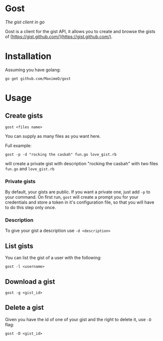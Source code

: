 # Gost

*The gist client in go*

Gost is a client for the gist API,
it allows you to create and browse the gists of [https://gist.github.com/](https://gist.github.com/).

# Installation

Assuming you have golang:

```
go get github.com/MaximeD/gost
```

# Usage

## Create gists

```
gost <files name>
```

You can supply as many files as you want here.


Full example:

```
gost -p -d "rocking the casbah" fun.go love_gist.rb
```

will create a private gist with description "rocking the casbah"
with two files `fun.go` and `love_gist.rb`


### Private gists

By default, your gists are public.
If you want a private one, just add `-p` to your command.
On first run, `gost` will create a prompt you for your credentials
and store a token in it's configuration file,
so that you will have to do this step only once.

### Description

To give your gist a description use `-d <description>`


## List gists

You can list the gist of a user with the following:

```
gost -l <username>
```

## Download a gist

```
gost -g <gist_id>
```

## Delete a gist

Given you have the id of one of your gist and the right to delete it, use `-D` flag:

```
gost -D <gist_id>
```
